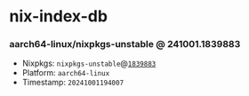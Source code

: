 # nix-index-db
### aarch64-linux/nixpkgs-unstable @ 241001.1839883
- Nixpkgs: `nixpkgs-unstable`@[`1839883`](https://github.com/NixOS/nixpkgs/commit/1839883cd0068572aed75fb9442b508bbd9ef09c)
- Platform: `aarch64-linux`
- Timestamp: `20241001194007`
